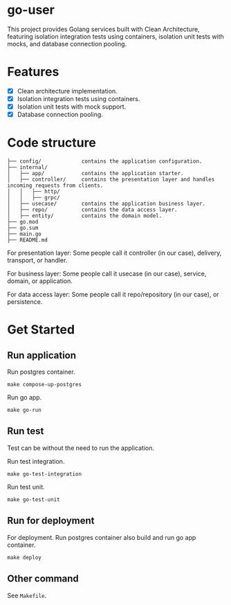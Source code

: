 # go-user

This project provides Golang services built with Clean Architecture, featuring isolation integration tests using containers, isolation unit tests with mocks, and database connection pooling.

# Features

- [x] Clean architecture implementation.
- [x] Isolation integration tests using containers.
- [x] Isolation unit tests with mock support.
- [x] Database connection pooling.

# Code structure

```
├── config/             contains the application configuration.
├── internal/
│   ├── app/            contains the application starter.
│   ├── controller/     contains the presentation layer and handles incoming requests from clients.
│   │   ├── http/
│   │   ├── grpc/
│   ├── usecase/        contains the application business layer.
│   ├── repo/           contains the data access layer.
│   ├── entity/         contains the domain model.
├── go.mod
├── go.sum
├── main.go
├── README.md
```

For presentation layer: Some people call it controller (in our case), delivery, transport, or handler.

For business layer: Some people call it usecase (in our case), service, domain, or application.

For data access layer: Some people call it repo/repository (in our case), or persistence.

# Get Started

## Run application

Run postgres container.

```
make compose-up-postgres
```

Run go app.

```
make go-run
```


## Run test

Test can be without the need to run the application.

Run test integration.

```
make go-test-integration
```

Run test unit.

```
make go-test-unit
```

## Run for deployment

For deployment. Run postgres container also build and run go app container.

```
make deploy
```

## Other command

See `Makefile`.
